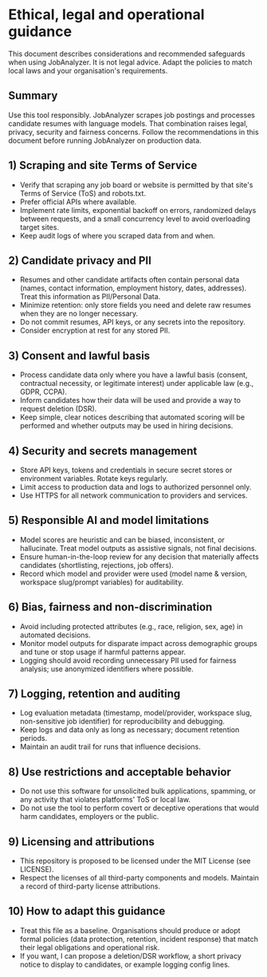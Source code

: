 # Ethical, legal and operational guidance

This document describes considerations and recommended safeguards when using JobAnalyzer. It is not legal advice. Adapt the policies to match local laws and your organisation's requirements.

## Summary
Use this tool responsibly. JobAnalyzer scrapes job postings and processes candidate resumes with language models. That combination raises legal, privacy, security and fairness concerns. Follow the recommendations in this document before running JobAnalyzer on production data.

## 1) Scraping and site Terms of Service
- Verify that scraping any job board or website is permitted by that site's Terms of Service (ToS) and robots.txt.
- Prefer official APIs where available.
- Implement rate limits, exponential backoff on errors, randomized delays between requests, and a small concurrency level to avoid overloading target sites.
- Keep audit logs of where you scraped data from and when.

## 2) Candidate privacy and PII
- Resumes and other candidate artifacts often contain personal data (names, contact information, employment history, dates, addresses). Treat this information as PII/Personal Data.
- Minimize retention: only store fields you need and delete raw resumes when they are no longer necessary.
- Do not commit resumes, API keys, or any secrets into the repository.
- Consider encryption at rest for any stored PII.

## 3) Consent and lawful basis
- Process candidate data only where you have a lawful basis (consent, contractual necessity, or legitimate interest) under applicable law (e.g., GDPR, CCPA).
- Inform candidates how their data will be used and provide a way to request deletion (DSR).
- Keep simple, clear notices describing that automated scoring will be performed and whether outputs may be used in hiring decisions.

## 4) Security and secrets management
- Store API keys, tokens and credentials in secure secret stores or environment variables. Rotate keys regularly.
- Limit access to production data and logs to authorized personnel only.
- Use HTTPS for all network communication to providers and services.

## 5) Responsible AI and model limitations
- Model scores are heuristic and can be biased, inconsistent, or hallucinate. Treat model outputs as assistive signals, not final decisions.
- Ensure human-in-the-loop review for any decision that materially affects candidates (shortlisting, rejections, job offers).
- Record which model and provider were used (model name & version, workspace slug/prompt variables) for auditability.

## 6) Bias, fairness and non-discrimination
- Avoid including protected attributes (e.g., race, religion, sex, age) in automated decisions.
- Monitor model outputs for disparate impact across demographic groups and tune or stop usage if harmful patterns appear.
- Logging should avoid recording unnecessary PII used for fairness analysis; use anonymized identifiers where possible.

## 7) Logging, retention and auditing
- Log evaluation metadata (timestamp, model/provider, workspace slug, non-sensitive job identifier) for reproducibility and debugging.
- Keep logs and data only as long as necessary; document retention periods.
- Maintain an audit trail for runs that influence decisions.

## 8) Use restrictions and acceptable behavior
- Do not use this software for unsolicited bulk applications, spamming, or any activity that violates platforms' ToS or local law.
- Do not use the tool to perform covert or deceptive operations that would harm candidates, employers or the public.

## 9) Licensing and attributions
- This repository is proposed to be licensed under the MIT License (see LICENSE).
- Respect the licenses of all third-party components and models. Maintain a record of third-party license attributions.

## 10) How to adapt this guidance
- Treat this file as a baseline. Organisations should produce or adopt formal policies (data protection, retention, incident response) that match their legal obligations and operational risk.
- If you want, I can propose a deletion/DSR workflow, a short privacy notice to display to candidates, or example logging config lines.

